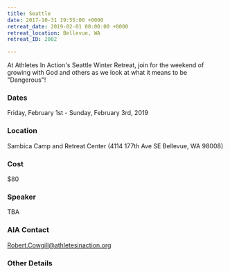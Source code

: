 ```yaml
---
title: Seattle
date: 2017-10-31 19:55:00 +0000
retreat_date: 2019-02-01 00:00:00 +0000
retreat_location: Bellevue, WA
retreat_ID: 2002

---
```

At Athletes In Action's Seattle Winter Retreat, join for the weekend of growing with God and others as we look at what it means to be "Dangerous"!

### Dates

Friday, February 1st -  Sunday, February 3rd, 2019

### Location

Sambica Camp and Retreat Center (4114 177th Ave SE Bellevue, WA 98008)

### Cost

$80

### Speaker

TBA

### AIA Contact

[Robert.Cowgill@athletesinaction.org](robert.cowgill@athletesinaction.org "Robert Cowgill")

### Other Details